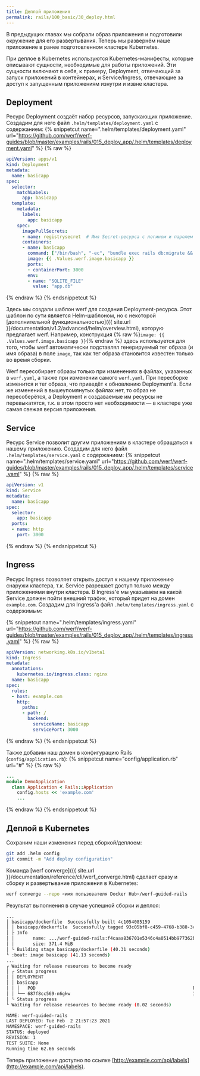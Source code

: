 ```yaml
---
title: Деплой приложения
permalink: rails/100_basic/30_deploy.html
---
```


В предыдущих главах мы собрали образ приложения и подготовили окружение для его развертывания. Теперь мы развернём наше приложение в ранее подготовленном кластере Kubernetes.

При деплое в Kubernetes используются Kubernetes-манифесты, которые описывают сущности, необходимые для работы приложений. Эти сущности включают в себя, к примеру, Deployment, отвечающий за запуск приложений в контейнерах, и Service/Ingress, отвечающие за доступ к запущенным приложениям изнутри и извне кластера.

## Deployment

Ресурс Deployment создаёт набор ресурсов, запускающих приложение. Создадим для него файл `.helm/templates/deployment.yaml` с содержанием:
{% snippetcut name=".helm/templates/deployment.yaml" url="https://github.com/werf/werf-guides/blob/master/examples/rails/015_deploy_app/.helm/templates/deployment.yaml" %}
{% raw %}
```yaml
apiVersion: apps/v1
kind: Deployment
metadata:
  name: basicapp
spec:
  selector:
    matchLabels:
      app: basicapp
  template:
    metadata:
      labels:
        app: basicapp
    spec:
      imagePullSecrets:
      - name: registrysecret  # Имя Secret-ресурса с логином и паролем для Docker Hub.
      containers:
      - name: basicapp
        command: ["/bin/bash", "-ec", "bundle exec rails db:migrate && bundle exec puma"]
        image: {{ .Values.werf.image.basicapp }}
        ports:
        - containerPort: 3000
        env:
        - name: "SQLITE_FILE"
          value: "app.db"
```
{% endraw %}
{% endsnippetcut %}

Здесь мы создали шаблон werf для создания Deployment-ресурса. Этот шаблон по сути является Helm-шаблоном, но с некоторой [дополнительной функциональностью]({{ site.url }}/documentation/v1.2/advanced/helm/overview.html), которую предлагает werf. Например, конструкция {% raw %}`image: {{ .Values.werf.image.basicapp }}`{% endraw %} здесь используется для того, чтобы werf автоматически подставлял генерируемый тег образа (и имя образа) в поле `image`, так как тег образа становится известен только во время сборки.

Werf пересобирает образы только при изменениях в файлах, указанных в `werf.yaml`, а также при изменении самого `werf.yaml`. При пересборке изменится и тег образа, что приведёт к обновлению Deployment'а. Если же изменений в вышеупомянутых файлах нет, то образ не пересоберётся, а Deployment и создаваемые им ресурсы не перевыкатятся, т.к. в этом просто нет необходимости — в кластере уже самая свежая версия приложения.

## Service

Ресурс Service позволит другим приложениям в кластере обращаться к нашему приложению. Создадим для него файл `.helm/templates/service.yaml` с содержанием:
{% snippetcut name=".helm/templates/service.yaml" url="https://github.com/werf/werf-guides/blob/master/examples/rails/015_deploy_app/.helm/templates/service.yaml" %}
{% raw %}
```yaml
apiVersion: v1
kind: Service
metadata:
  name: basicapp
spec:
  selector:
    app: basicapp
  ports:
  - name: http
    port: 3000
```
{% endraw %}
{% endsnippetcut %}

## Ingress

Ресурс Ingress позволяет открыть доступ к нашему приложению снаружи кластера, т.к. Service разрешает доступ только между приложениями внутри кластера. В Ingress'е мы указываем на какой Service должен пойти внешний трафик, который придет на домен `example.com`. Создадим для Ingress'а файл `.helm/templates/ingress.yaml` с содержимым:

{% snippetcut name=".helm/templates/ingress.yaml" url="https://github.com/werf/werf-guides/blob/master/examples/rails/015_deploy_app/.helm/templates/ingress.yaml" %}
{% raw %}
```yaml
apiVersion: networking.k8s.io/v1beta1
kind: Ingress
metadata:
  annotations:
    kubernetes.io/ingress.class: nginx
  name: basicapp
spec:
  rules:
  - host: example.com
    http:
      paths:
      - path: /
        backend:
          serviceName: basicapp
          servicePort: 3000
```
{% endraw %}
{% endsnippetcut %}

Также добавим наш домен в конфигурацию Rails (`config/application.rb`):
{% snippetcut name="config/application.rb" url="#" %}
{% raw %}
```ruby
...
module DemoApplication
  class Application < Rails::Application
    config.hosts << 'example.com'
    ...
```
{% endraw %}
{% endsnippetcut %}

## Деплой в Kubernetes

Сохраним наши изменения перед сборкой/деплоем:
```bash
git add .helm config
git commit -m "Add deploy configuration"
```

Команда [werf converge]({{ site.url }}/documentation/reference/cli/werf_converge.html) сделает сразу и сборку и развертывание приложения в Kubernetes:
```bash
werf converge --repo <имя пользователя Docker Hub>/werf-guided-rails
```

Результат выполнения в случае успешной сборки и деплоя:
```bash
...
│ basicapp/dockerfile  Successfully built 4c1054085159
│ │ basicapp/dockerfile  Successfully tagged 93c05bf8-c459-4768-b388-3cdbc80e2868:latest
│ ├ Info
│ │       name: .../werf-guided-rails:f4caaa836701e5346c4a0514bb977362ba5fe4ae114d0176f6a6c8cc-1612277803607
│ │       size: 371.4 MiB
│ └ Building stage basicapp/dockerfile (40.31 seconds)
└ :boat: image basicapp (41.13 seconds)
...
┌ Waiting for release resources to become ready
│ ┌ Status progress
│ │ DEPLOYMENT                                                                                                                                                      REPLICAS                      AVAILABLE                        UP-TO-DATE
│ │ basicapp                                                                                                                                                        1/1                           1                                1
│ │ │   POD                                                           READY                  RESTARTS                       STATUS
│ │ └── 687f8cc569-n6gkw                                              1/1                    0                              Running
│ └ Status progress
└ Waiting for release resources to become ready (0.02 seconds)

NAME: werf-guided-rails
LAST DEPLOYED: Tue Feb  2 21:57:23 2021
NAMESPACE: werf-guided-rails
STATUS: deployed
REVISION: 1
TEST SUITE: None
Running time 62.66 seconds
```

Теперь приложение доступно по ссылке [http://example.com/api/labels](http://example.com/api/labels).
